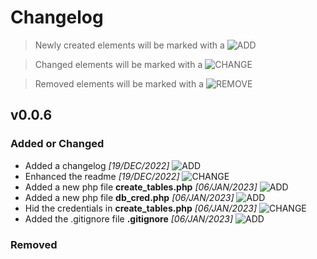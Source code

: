 <!-- Changelog Title -->
# Changelog
> Newly created elements will be marked with a ![ADD][add-shield]


> Changed elements will be marked with a ![CHANGE][change-shield]


> Removed elements will be marked with a ![REMOVE][remove-shield]

<!-- Changelog Version -->
## v0.0.6

<!-- Feature Additions and Enhancements-->
### Added or Changed
- Added a changelog *[19/DEC/2022]* ![ADD][add-shield]
- Enhanced the readme *[19/DEC/2022]* ![CHANGE][change-shield]
- Added a new php file **create_tables.php** *[06/JAN/2023]* ![ADD][add-shield]
- Added a new php file **db_cred.php** *[06/JAN/2023]* ![ADD][add-shield]
- Hid the credentials in **create_tables.php** *[06/JAN/2023]* ![CHANGE][change-shield]
- Added the .gitignore file **.gitignore** *[06/JAN/2023]* ![ADD][add-shield]

<!-- Feature Removal -->
### Removed

<!-- Markdown Links and Images -->
[add-shield]: https://img.shields.io/badge/-addition-green
[change-shield]: https://img.shields.io/badge/-change-blue
[remove-shield]: https://img.shields.io/badge/-remove-red
